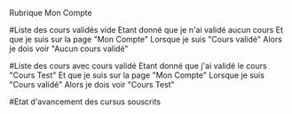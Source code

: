 Rubrique Mon Compte

#Liste des cours validés vide
Etant donné que je n'ai validé aucun cours
Et que je suis sur la page "Mon Compte"
Lorsque je suis "Cours validé"
Alors je dois voir "Aucun cours validé"

#Liste des cours avec cours validé
Etant donné que j'ai validé le cours "Cours Test"
Et que je suis sur la page "Mon Compte"
Lorsque je suis "Cours validé"
Alors je dois voir "Cours Test"

#Etat d'avancement des cursus souscrits
